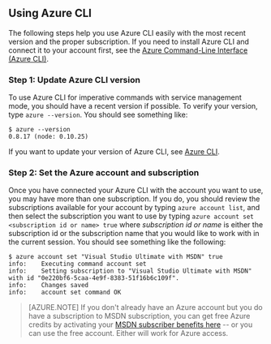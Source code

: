 <properties services="virtual-machines" title="Setting up Azure CLI for service management" authors="squillace" solutions="" manager="timlt" editor="tysonn" />

<tags
   ms.service="virtual-machine"
   ms.devlang="na"
   ms.topic="article"
   ms.tgt_pltfrm="linux"
   ms.workload="infrastructure"
   ms.date="04/13/2015"
   ms.author="rasquill" />

## Using Azure CLI

The following steps help you use Azure CLI easily with the most recent version and the proper subscription. If you need to install Azure CLI and connect it to your account first, see the [Azure Command-Line Interface (Azure CLI)](xplat-cli-install.md).

### Step 1: Update Azure CLI version

To use Azure CLI for imperative commands with service management mode, you should have a recent version if possible. To verify your version, type `azure --version`. You should see something like:

    $ azure --version
    0.8.17 (node: 0.10.25)

If you want to update your version of Azure CLI, see [Azure CLI](https://github.com/Azure/azure-xplat-cli).

### Step 2: Set the Azure account and subscription

Once you have connected your Azure CLI with the account you want to use, you may have more than one subscription. If you do, you should review the subscriptions available for your account by typing `azure account list`, and then select the subscription you want to use by typing `azure account set <subscription id or name> true` where _subscription id or name_ is either the subscription id or the subscription name that you would like to work with in the current session. You should see something like the following:

    $ azure account set "Visual Studio Ultimate with MSDN" true
    info:    Executing command account set
    info:    Setting subscription to "Visual Studio Ultimate with MSDN" with id "0e220bf6-5caa-4e9f-8383-51f16b6c109f".
    info:    Changes saved
    info:    account set command OK

> [AZURE.NOTE] If you don't already have an Azure account but you do have a subscription to MSDN subscription, you can get free Azure credits by activating your [MSDN subscriber benefits here](https://azure.microsoft.com/pricing/member-offers/msdn-benefits-details/) -- or you can use the free account. Either will work for Azure access.
